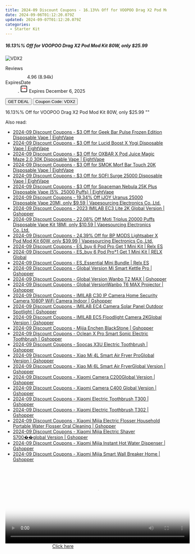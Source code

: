 ```yaml
---
title: 2024-09 Discount Coupons - 16.13%% Off for VOOPOO Drag X2 Pod Mod Kit 80W, only $25.99 | Vapesourcing Electronics Co.,Ltd.
date: 2024-09-06T01:12:20.079Z
updated: 2024-09-07T01:12:20.079Z
categories:
  - Starter Kit
---
```



<div class="max-w-4xl mx-auto grid grid-cols-1 lg:max-w-5xl lg:gap-x-20 lg:grid-cols-2">
  <div class="relative p-3 col-start-1 row-start-1 flex flex-col-reverse rounded-lg bg-gradient-to-t from-black/75 via-black/0 sm:bg-none sm:row-start-2 sm:p-0 lg:row-start-1">
    <h5 class="mt-1 text-lg font-semibold text-white sm:text-slate-900 md:text-2xl dark:sm:text-white">16.13%% Off for VOOPOO Drag X2 Pod Mod Kit 80W, only $25.99</h5>
  </div>
  
  <div class="col-start-1 col-end-3 row-start-1 grid gap-4 sm:mb-6 sm:grid-cols-4 lg:col-start-2 lg:row-span-6 lg:row-end-6 lg:mb-0 lg:gap-6">
      <img src="&quot;https://static.shareasale.com/image/90958/deal/000000_16988296834292.png&quot;" onClick="javascript:window.open(decodeURIComponent('%22https%3A%2F%2Fwww.shareasale.com%2Fu.cfm%3Fd%3D1067717%26m%3D90958%26u%3D4338022%22'), '_blank');void(0);" alt="VDX2" class="h-60 w-full rounded-lg object-cover sm:col-span-2 sm:h-52 lg:col-span-full" loading="lazy" />
    
  </div>
  <dl class="row-start-2 mt-4 flex items-center text-xs font-medium sm:row-start-3 sm:mt-1 md:mt-2.5 lg:row-start-2">
    <dt class="sr-only">Reviews</dt>
    <dd class="flex items-center text-indigo-600 dark:text-indigo-400">
      <svg width="24" height="24" fill="none" aria-hidden="true" class="mr-1 stroke-current dark:stroke-indigo-500">
        <path d="m12 5 2 5h5l-4 4 2.103 5L12 16l-5.103 3L9 14l-4-4h5l2-5Z" stroke-width="2" stroke-linecap="round" stroke-linejoin="round" />
      </svg>
      <span>4.96 <span class="font-normal text-slate-400">(8.94k)</span></span>
    </dd>
    <dt class="sr-only">ExpiresDate</dt>
    <dd class="flex items-center">
      <svg width="2" height="2" aria-hidden="true" fill="currentColor" class="mx-3 text-slate-300">
        <circle cx="1" cy="1" r="1" />
      </svg>
      <svg width="24" height="24" viewBox="0 0 24 24" fill="none" stroke="currentColor" stroke-width="2">
        <rect x="3" y="3" width="18" height="18" rx="2" fill="#fff" />
        <path d="M6 10L18 10" stroke="red" stroke-width="2" fill="none" />
        <path d="M10 6L10 18" stroke="#fff" stroke-width="2" fill="none" />
      </svg>
      Expires December 6, 2025    </dd>
  </dl>
  <div class="col-start-1 row-start-3 mt-4 self-center sm:col-start-2 sm:row-span-2 sm:row-start-2 sm:mt-0 lg:col-start-1 lg:row-start-3 lg:row-end-4 lg:mt-6">
    <button type="button" onClick="javascript:window.open(decodeURIComponent('%22https%3A%2F%2Fwww.shareasale.com%2Fu.cfm%3Fd%3D1067717%26m%3D90958%26u%3D4338022%22'), '_blank');void(0);" class="rounded-lg bg-red-600 px-3 py-2 text-sm font-medium leading-6 text-white">GET DEAL</button>
    <button type="button" onClick="javascript:window.open(decodeURIComponent('%22https%3A%2F%2Fwww.shareasale.com%2Fu.cfm%3Fd%3D1067717%26m%3D90958%26u%3D4338022%22'), '_blank');void(0);" class="border-dashed border-2 border-indigo-600 bg-green-100 text-sm leading-6 font-medium py-2 px-3 rounded-lg">Coupon Code: VDX2</button>
  </div>
  <p class="col-start-1 mt-4 text-sm leading-6 sm:col-span-2 lg:col-span-1 lg:row-start-4 lg:mt-6 dark:text-slate-400">
    16.13%% Off for VOOPOO Drag X2 Pod Mod Kit 80W, only $25.99 
""  </p>
</div>
<span class="atpl-alsoreadstyle">Also read:</span>
<div><ul>
<li><a href="https://coupons.techidaily.com/coupon-1120262-share-59344-sale/"><u>2024-09 Discount Coupons - $3 Off for Geek Bar Pulse Frozen Edition Disposable Vape | EightVape</u></a></li>
<li><a href="https://coupons.techidaily.com/coupon-1120267-share-59344-sale/"><u>2024-09 Discount Coupons - $3 Off for Lucid Boost X Yogi Disposable Vape | EightVape</u></a></li>
<li><a href="https://coupons.techidaily.com/coupon-1120261-share-59344-sale/"><u>2024-09 Discount Coupons - $3 Off for OXBAR X Pod Juice Magic Maze 2.0 30K Disposable Vape | EightVape</u></a></li>
<li><a href="https://coupons.techidaily.com/coupon-1120264-share-59344-sale/"><u>2024-09 Discount Coupons - $3 Off for SMOK Morf Bar Touch 20K Disposable Vape | EightVape</u></a></li>
<li><a href="https://coupons.techidaily.com/coupon-1120266-share-59344-sale/"><u>2024-09 Discount Coupons - $3 Off for SOFI Surge 25000 Disposable Vape | EightVape</u></a></li>
<li><a href="https://coupons.techidaily.com/coupon-1120263-share-59344-sale/"><u>2024-09 Discount Coupons - $3 Off for Spaceman Nebula 25K Plus Disposable Vape (5%, 25000 Puffs) | EightVape</u></a></li>
<li><a href="https://coupons.techidaily.com/coupon-1118951-share-90958-sale/"><u>2024-09 Discount Coupons - 19.34% Off iJOY Uranus 25000 Disposable Vape 20Ml, only $9.59 | Vapesourcing Electronics Co.,Ltd.</u></a></li>
<li><a href="https://coupons.techidaily.com/coupon-1118729-share-97331-sale/"><u>2024-09 Discount Coupons - 2023 IMILAB EC3 Lite 2K Global Version | Gshopper</u></a></li>
<li><a href="https://coupons.techidaily.com/coupon-1118952-share-90958-sale/"><u>2024-09 Discount Coupons - 22.08% Off Moti Triplus 20000 Puffs Disposable Vape Kit 18Ml, only $10.59 | Vapesourcing Electronics Co.,Ltd.</u></a></li>
<li><a href="https://coupons.techidaily.com/coupon-1043618-share-90958-sale/"><u>2024-09 Discount Coupons - 24.39% Off for BP MODS Lightsaber X Pod Mod Kit 60W, only $39.99 | Vapesourcing Electronics Co.,Ltd.</u></a></li>
<li><a href="https://coupons.techidaily.com/coupon-1120283-share-92020-sale/"><u>2024-09 Discount Coupons - ES_buy 6 Pod Pro Get 1 Mini Kit | Relx ES</u></a></li>
<li><a href="https://coupons.techidaily.com/coupon-1120279-share-92020-sale/"><u>2024-09 Discount Coupons - ES_buy 6 Pod Pro*1 Get 1 Mini Kit | RELX Global</u></a></li>
<li><a href="https://coupons.techidaily.com/coupon-1120270-share-92020-sale/"><u>2024-09 Discount Coupons - ES_Essential Mini Bundle | Relx ES</u></a></li>
<li><a href="https://coupons.techidaily.com/coupon-1118724-share-97331-sale/"><u>2024-09 Discount Coupons - Global Version Mi Smart Kettle Pro | Gshopper</u></a></li>
<li><a href="https://coupons.techidaily.com/coupon-1118718-share-97331-sale/"><u>2024-09 Discount Coupons - Global Version Wanbo T2 MAX | Gshopper</u></a></li>
<li><a href="https://coupons.techidaily.com/coupon-1118719-share-97331-sale/"><u>2024-09 Discount Coupons - Global VersionWanbo T6 MAX Projector | Gshopper</u></a></li>
<li><a href="https://coupons.techidaily.com/coupon-1118728-share-97331-sale/"><u>2024-09 Discount Coupons - IMILAB C30 IP Camera Home Security Camera 1080P WiFi Camera Indoor | Gshopper</u></a></li>
<li><a href="https://coupons.techidaily.com/coupon-1118727-share-97331-sale/"><u>2024-09 Discount Coupons - IMILAB EC4 Camera Solar Panel Outdoor Spotlight | Gshopper</u></a></li>
<li><a href="https://coupons.techidaily.com/coupon-1118725-share-97331-sale/"><u>2024-09 Discount Coupons - IMILAB EC5 Floodlight Camera 2KGlobal Version | Gshopper</u></a></li>
<li><a href="https://coupons.techidaily.com/coupon-1118736-share-97331-sale/"><u>2024-09 Discount Coupons - Mijia Enchen BlackStone | Gshopper</u></a></li>
<li><a href="https://coupons.techidaily.com/coupon-1118733-share-97331-sale/"><u>2024-09 Discount Coupons - Oclean X Pro Smart Sonic Electric Toothbrush | Gshopper</u></a></li>
<li><a href="https://coupons.techidaily.com/coupon-1118734-share-97331-sale/"><u>2024-09 Discount Coupons - Soocas X3U Electric Toothbrush | Gshopper</u></a></li>
<li><a href="https://coupons.techidaily.com/coupon-1118720-share-97331-sale/"><u>2024-09 Discount Coupons - Xiao Mi 4L Smart Air Fryer ProGlobal Version | Gshopper</u></a></li>
<li><a href="https://coupons.techidaily.com/coupon-1118721-share-97331-sale/"><u>2024-09 Discount Coupons - Xiao Mi 6L Smart Air FryerGlobal Version | Gshopper</u></a></li>
<li><a href="https://coupons.techidaily.com/coupon-1118730-share-97331-sale/"><u>2024-09 Discount Coupons - Xiaomi Camera C200Global Version | Gshopper</u></a></li>
<li><a href="https://coupons.techidaily.com/coupon-1118726-share-97331-sale/"><u>2024-09 Discount Coupons - Xiaomi Camera C400 Global Version | Gshopper</u></a></li>
<li><a href="https://coupons.techidaily.com/coupon-1118732-share-97331-sale/"><u>2024-09 Discount Coupons - Xiaomi Electric Toothbrush T300 | Gshopper</u></a></li>
<li><a href="https://coupons.techidaily.com/coupon-1118731-share-97331-sale/"><u>2024-09 Discount Coupons - Xiaomi Electric Toothbrush T302 | Gshopper</u></a></li>
<li><a href="https://coupons.techidaily.com/coupon-1118735-share-97331-sale/"><u>2024-09 Discount Coupons - Xiaomi Mijia Electric Flosser Household Portable Water Flosser Oral Cleaning | Gshopper</u></a></li>
<li><a href="https://coupons.techidaily.com/coupon-1118737-share-97331-sale/"><u>2024-09 Discount Coupons - Xiaomi Mijia Electric Shaver S700��global Version | Gshopper</u></a></li>
<li><a href="https://coupons.techidaily.com/coupon-1118722-share-97331-sale/"><u>2024-09 Discount Coupons - Xiaomi Mijia Instant Hot Water Dispenser | Gshopper</u></a></li>
<li><a href="https://coupons.techidaily.com/coupon-1118723-share-97331-sale/"><u>2024-09 Discount Coupons - Xiaomi Mijia Smart Wall Breaker Home | Gshopper</u></a></li>
</ul></div>

<ins class="adsbygoogle"
      style="display:block"
      data-ad-client="ca-pub-7571918770474297"
      data-ad-slot="8358498916"
      data-ad-format="auto"
      data-full-width-responsive="true"></ins>
<!-- affiliate ads begin -->
<span id="1982461">
					<video width="576" height="240" style="cursor:pointer"
           poster="//a.impactradius-go.com/display-clicktoplayimage/1982461.png"
           onclick="if(!this.playClicked){this.play();this.setAttribute('controls',true);this.playClicked=true;}">
	   <source src="//a.impactradius-go.com/display-ad/22993-1982461">
	   <img src="//a.impactradius-go.com/display-clicktoplayimage/1982461.png" style="border: none; height: 100%; width: 100%; object-fit: contain">
	</video>
	<div style="width:360px;text-align:center"><a href="javascript:window.open(decodeURIComponent('https%3A%2F%2Fhomestyler.sjv.io%2Fc%2F5597632%2F1982461%2F22993'), '_blank');void(0);">Click here</a></div>
</span>
<img height="0" width="0" src="https://imp.pxf.io/i/5597632/1982461/22993" style="position:absolute;visibility:hidden;" border="0" />
<!-- affiliate ads end -->